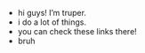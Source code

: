 - hi guys! I’m truper.
- i do a lot of things.
- you can check these links there!
- bruh
<!---
truper5748/truper5748 is a ✨ special ✨ repository because its `README.md` (this file) appears on your GitHub profile.
You can click the Preview link to take a look at your changes.
--->
